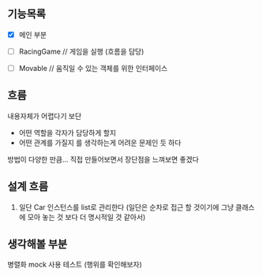 ## 기능목록

-[x] 메인 부분
-[ ] RacingGame         // 게임을 실행 (흐름을 담당)
-[ ] Movable            // 움직일 수 있는 객체를 위한 인터페이스


## 흐름
내용자체가 어렵다기 보단 
- 어떤 역할을 각자가 담당하게 할지
- 어떤 관계를 가질지
를 생각하는게 어려운 문제인 듯 하다

방법이 다양한 만큼... 직접 만들어보면서 장단점을 느껴보면 좋겠다


## 설계 흐름
1. 일단 Car 인스턴스를 list로 관리한다 
(일단은 순차로 접근 할 것이기에 그냥 클래스에 모아 놓는 것 보다 더 명시적일 것 같아서)



## 생각해볼 부분
병렬화
mock 사용 테스트 (행위를 확인해보자)

